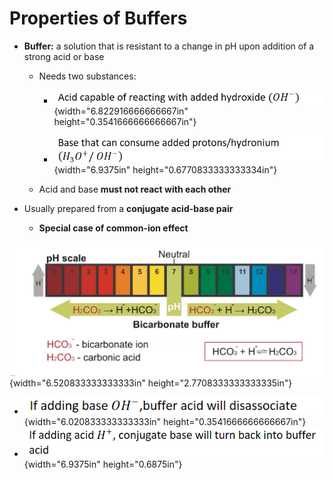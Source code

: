 # Properties of Buffers
-   **Buffer:** a solution that is resistant to a change in pH upon addition of a strong acid or base

    -   Needs two substances:

        -   ![](../media/Unit-8-Properties-of-Buffers-image1.png){width="6.822916666666667in" height="0.3541666666666667in"}

        -   ![](../media/Unit-8-Properties-of-Buffers-image2.png){width="6.9375in" height="0.6770833333333334in"}

    -   Acid and base **must not react with each other**
-   Usually prepared from a **conjugate acid-base pair**

    -   **Special case of common-ion effect**

![](../media/Unit-8-Properties-of-Buffers-image3.png){width="6.520833333333333in" height="2.7708333333333335in"}
-   ![](../media/Unit-8-Properties-of-Buffers-image4.png){width="6.020833333333333in" height="0.3541666666666667in"}
-   ![](../media/Unit-8-Properties-of-Buffers-image5.png){width="6.9375in" height="0.6875in"}








